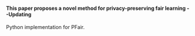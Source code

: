 #### This paper proposes a novel method for privacy-preserving fair learning --Updating
Python implementation for PFair.
